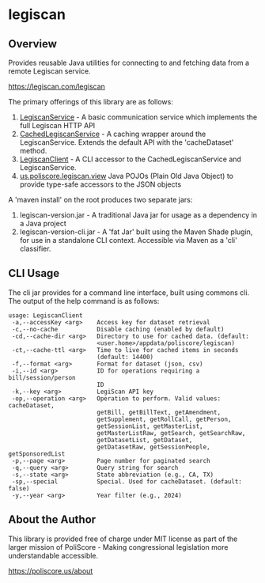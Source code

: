 # legiscan

## Overview

Provides reusable Java utilities for connecting to and fetching data from a remote Legiscan service.

https://legiscan.com/legiscan

The primary offerings of this library are as follows:
1. [LegiscanService](https://github.com/rrowlands/legiscan/blob/main/src/main/java/us/poliscore/legiscan/service/LegiscanService.java) - A basic communication service which implements the full Legiscan HTTP API
2. [CachedLegiscanService](https://github.com/rrowlands/legiscan/blob/main/src/main/java/us/poliscore/legiscan/service/CachedLegiscanService.java) - A caching wrapper around the LegiscanService. Extends the default API with the 'cacheDataset' method.
3. [LegiscanClient](https://github.com/rrowlands/legiscan/blob/main/src/main/java/us/poliscore/legiscan/LegiscanClient.java) - A CLI accessor to the CachedLegiscanService and LegiscanService.
4. [us.poliscore.legiscan.view](https://github.com/rrowlands/legiscan/blob/main/src/main/java/us/poliscore/legiscan/view) Java POJOs (Plain Old Java Object) to provide type-safe accessors to the JSON objects

A 'maven install' on the root produces two separate jars:
1. legiscan-version.jar - A traditional Java jar for usage as a dependency in a Java project
2. legiscan-version-cli.jar - A 'fat Jar' built using the Maven Shade plugin, for use in a standalone CLI context. Accessible via Maven as a 'cli' classifier.

## CLI Usage

The cli jar provides for a command line interface, built using commons cli. The output of the help command is as follows:
```
usage: LegiscanClient
 -a,--accessKey <arg>    Access key for dataset retrieval
 -c,--no-cache           Disable caching (enabled by default)
 -cd,--cache-dir <arg>   Directory to use for cached data. (default:
                         <user.home>/appdata/poliscore/legiscan)
 -ct,--cache-ttl <arg>   Time to live for cached items in seconds
                         (default: 14400)
 -f,--format <arg>       Format for dataset (json, csv)
 -i,--id <arg>           ID for operations requiring a bill/session/person
                         ID
 -k,--key <arg>          LegiScan API key
 -op,--operation <arg>   Operation to perform. Valid values: cacheDataset,
                         getBill, getBillText, getAmendment,
                         getSupplement, getRollCall, getPerson,
                         getSessionList, getMasterList,
                         getMasterListRaw, getSearch, getSearchRaw,
                         getDatasetList, getDataset,
                         getDatasetRaw, getSessionPeople, getSponsoredList
 -p,--page <arg>         Page number for paginated search
 -q,--query <arg>        Query string for search
 -s,--state <arg>        State abbreviation (e.g., CA, TX)
 -sp,--special           Special. Used for cacheDataset. (default: false)
 -y,--year <arg>         Year filter (e.g., 2024)
```


## About the Author

This library is provided free of charge under MIT license as part of the larger mission of PoliScore - Making congressional legislation more understandable accessible.

https://poliscore.us/about
